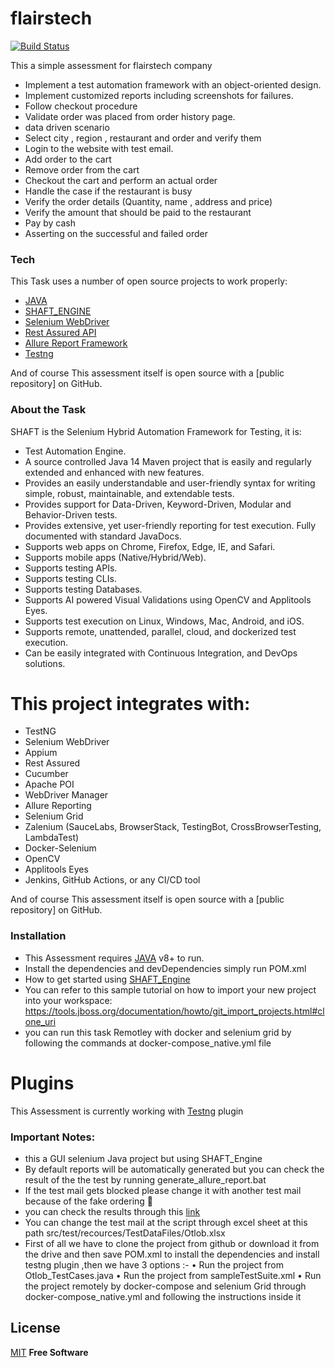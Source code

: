 # flairstech


[![Build Status](https://travis-ci.org/joemccann/dillinger.svg?branch=master)](https://travis-ci.org/joemccann/dillinger)

This a simple assessment for flairstech company

*	Implement a test automation framework with an object-oriented design. 
*	Implement customized reports including screenshots for failures. 
*	Follow checkout procedure
* Validate order was placed from order history page.
* data driven scenario
*	Select city , region , restaurant and order and verify them 
*	Login to the website with test email.
*	Add order to the cart 
*	Remove order from the cart
*	Checkout the cart and perform an actual order 
*	Handle the case if the restaurant is busy 
*	Verify the order details (Quantity, name , address and price)
*	Verify the amount that should be paid to the restaurant 
*	Pay by cash 
*	Asserting on the successful and failed order 


### Tech

This Task  uses a number of open source projects to work properly:

* [JAVA](https://www.java.com/en/download/)
* [SHAFT_ENGINE](https://github.com/MohabMohie/SHAFT_ENGINE)
* [Selenium WebDriver](https://www.selenium.dev/documentation/en/)
* [Rest Assured API ](http://rest-assured.io/) 
* [Allure Report Framework](http://allure.qatools.ru/)
* [Testng](https://testng.org/)

And of course This assessment itself is open source with a [public repository]
 on GitHub.
 
### About the Task 
SHAFT is the Selenium Hybrid Automation Framework for Testing, it is:
- Test Automation Engine.
- A source controlled Java 14 Maven project that is easily and regularly extended and enhanced with new features.
- Provides an easily understandable and user-friendly syntax for writing simple, robust, maintainable, and extendable tests.
- Provides support for Data-Driven, Keyword-Driven, Modular and Behavior-Driven tests.
- Provides extensive, yet user-friendly reporting for test execution.
Fully documented with standard JavaDocs.
- Supports web apps on Chrome, Firefox, Edge, IE, and Safari.
- Supports mobile apps (Native/Hybrid/Web).
- Supports testing APIs.
- Supports testing CLIs.
- Supports testing Databases.
- Supports AI powered Visual Validations using OpenCV and Applitools Eyes.
- Supports test execution on Linux, Windows, Mac, Android, and iOS.
- Supports remote, unattended, parallel, cloud, and dockerized test execution.
- Can be easily integrated with Continuous Integration, and DevOps solutions.

# This project integrates with:
- TestNG
- Selenium WebDriver
- Appium
- Rest Assured
- Cucumber
- Apache POI
- WebDriver Manager
- Allure Reporting
- Selenium Grid
- Zalenium (SauceLabs, BrowserStack, TestingBot, CrossBrowserTesting, LambdaTest)
- Docker-Selenium
- OpenCV
- Applitools Eyes
- Jenkins, GitHub Actions, or any CI/CD tool

And of course This assessment itself is open source with a [public repository]
 on GitHub.

### Installation

- This Assessment requires [JAVA](https://www.java.com/en/download/) v8+ to run.
- Install the dependencies and devDependencies simply run POM.xml 
- How to get started using [SHAFT_Engine](https://github.com/MohabMohie/SHAFT_ENGINE/)
- You can refer to this sample tutorial on how to import your new project into your workspace: https://tools.jboss.org/documentation/howto/git_import_projects.html#clone_uri
- you can run this task Remotley with docker and selenium grid by following the commands at docker-compose_native.yml file

# Plugins

This Assessment is currently working with [Testng](http://dl.bintray.com/testng-team/testng-eclipse-release/) plugin




### Important Notes:
- this a GUI selenium Java project but using SHAFT_Engine 
- By default reports will be automatically generated but you can check the result of the the test by running generate_allure_report.bat
-	If the test mail gets blocked please change it with another test mail because of the fake ordering  
- you can check the results through this [link](https://drive.google.com/file/d/1VcjITkKkF0zFpPx1uuWSiIpfIHGWUmSx/view?usp=sharing)
-	You can change the test mail at the script through excel sheet at this path src/test/recources/TestDataFiles/Otlob.xlsx  
-	First of all we have to clone the project from github or download it from the drive and then save POM.xml to install the dependencies and install testng plugin ,then we have 3 options :-
•	Run the project from Otlob_TestCases.java
•	Run the project from sampleTestSuite.xml
•	Run the project remotely by docker-compose and selenium Grid  through docker-compose_native.yml and following the instructions inside it


License
----

[MIT](https://opensource.org/licenses/MIT/)
**Free Software** 
